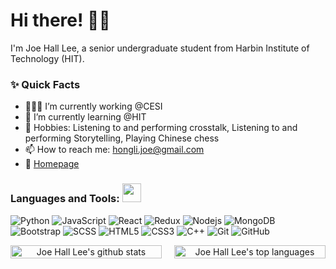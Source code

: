 <!-- Greeting -->
# Hi there! :wave::smiley:

<!--Introduction -->
I'm Joe Hall Lee, a senior undergraduate student from Harbin Institute of Technology (HIT).

### ✨ Quick Facts

- 👨🏽‍💻 I’m currently working @CESI
- 🌱 I’m currently learning @HIT
- 🎿 Hobbies: Listening to and performing crosstalk, Listening to and performing Storytelling, Playing Chinese chess
- 📫 How to reach me: hongli.joe@gmail.com
- 📝 [Homepage](https://joe-hall-lee.github.io)

 ### Languages and Tools: <img src="https://media.giphy.com/media/WUlplcMpOCEmTGBtBW/giphy.gif" width="30">
![Python](https://img.shields.io/badge/-Python-black?style=flat-square&logo=python)
![JavaScript](https://img.shields.io/badge/-JavaScript-black?style=flat-square&logo=javascript)
![React](https://img.shields.io/badge/-React-black?style=flat-square&logo=react)
![Redux](https://img.shields.io/badge/-Redux-black?style=flat-square&logo=Redux)
![Nodejs](https://img.shields.io/badge/-Nodejs-black?style=flat-square&logo=Node.js)
![MongoDB](https://img.shields.io/badge/-MongoDB-black?style=flat-square&logo=mongodb)
![Bootstrap](https://img.shields.io/badge/-Bootstrap-black?style=flat-square&logo=bootstrap)
![SCSS](https://img.shields.io/badge/-SCSS-black?style=flat-square&logo=SASS)
![HTML5](https://img.shields.io/badge/-HTML5-black?style=flat-square&logo=html5&logoColor=white)
![CSS3](https://img.shields.io/badge/-CSS3-black?style=flat-square&logo=css3)
![C++](https://img.shields.io/badge/-C-black?style=flat-square&logo=c)
![Git](https://img.shields.io/badge/-Git-black?style=flat-square&logo=git)
![GitHub](https://img.shields.io/badge/-GitHub-black?style=flat-square&logo=github)

<p align="center" style="display: flex; justify-content: center; gap: 20px;">
  <a href="https://github.com/Joe-Hall-Lee?tab=repositories" style="flex: 1;">
    <img width="100%" height="auto" alt="Joe Hall Lee's github stats" 
         src="https://github-readme-stats.vercel.app/api?username=Joe-Hall-Lee&show_icons=true&theme=algolia&count_private=true" />
  </a>
  <a href="https://github.com/Joe-Hall-Lee?tab=repositories" style="flex: 1;">
    <img width="100%" height="auto" alt="Joe Hall Lee's top languages" 
         src="https://github-readme-stats.vercel.app/api/top-langs/?username=joykishansharma&layout=compact" />
  </a>
</p>
